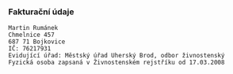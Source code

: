 ### Fakturační údaje
```
Martin Rumánek
Chmelnice 457
687 71 Bojkovice
IČ: 76217931
Evidující úřad: Městský úřad Uherský Brod, odbor živnostenský
Fyzická osoba zapsaná v Živnostenském rejstříku od 17.03.2008
```





